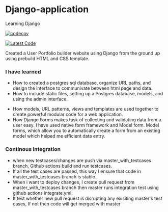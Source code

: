 # Django-application
Learning Django

[![codecov](https://codecov.io/gh/himanshu9345/Django-application/branch/master_with_testcases/graph/badge.svg)](https://codecov.io/gh/himanshu9345/Django-application)

[![Latest Code](https://github.com/himanshu9345/Django-application/workflows/Python%20application/badge.svg?branch=master_with_testcases)](https://github.com/himanshu9345/Django-application/actions?query=workflow%3A%22Python+application%22)


Created a User Portfolio builder website using Django from the ground up using prebuild HTML and CSS template. 

### I have learned </br>
- How to created a postgres sql database, organize URL paths, and design the interface to communivate between html page and data. 
- How to include static files, setting up a Postgres database, models, and using the admin interface.
* How models, URL patterns, views and templates are used together to create powerful modular code for a web application.
* How Django Forms makes task of collecting and validating data from a user easy. I have used native form framework and Model form. Model forms, which allow you to automatically create a form from an existing model which helped me efficient data entry.

### Continous Integration
- when new testcases/changes are push via master_with_testcases branch, Github actions build and run testcases.
- If all the test cases are passed, this way I ensure that code in master_with_testcases branch is stable.
- When i want to deploy changes, I create pull request from master_with_testcases branch then master runs integration test using github actions integrate.yml. 
- It test whether new pull request is disrupting any exisiting master's test cases, If not then code will get merged with master
 
